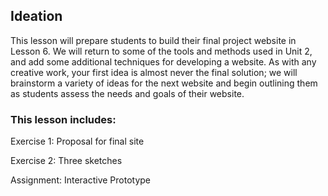 ## Ideation

This lesson will prepare students to build their final project website in Lesson 6. We will return to some of the tools and methods used in Unit 2, and add some additional techniques for developing a website. As with any creative work, your first idea is almost never the final solution; we will brainstorm a variety of ideas for the next website and begin outlining them as students assess the needs  and goals of their website.

### This lesson includes:

Exercise 1: Proposal for final site

Exercise 2: Three sketches

Assignment: Interactive Prototype



